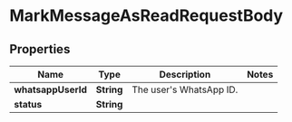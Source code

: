

# MarkMessageAsReadRequestBody


## Properties

| Name | Type | Description | Notes |
|------------ | ------------- | ------------- | -------------|
|**whatsappUserId** | **String** | The user&#39;s WhatsApp ID. |  |
|**status** | **String** |  |  |



